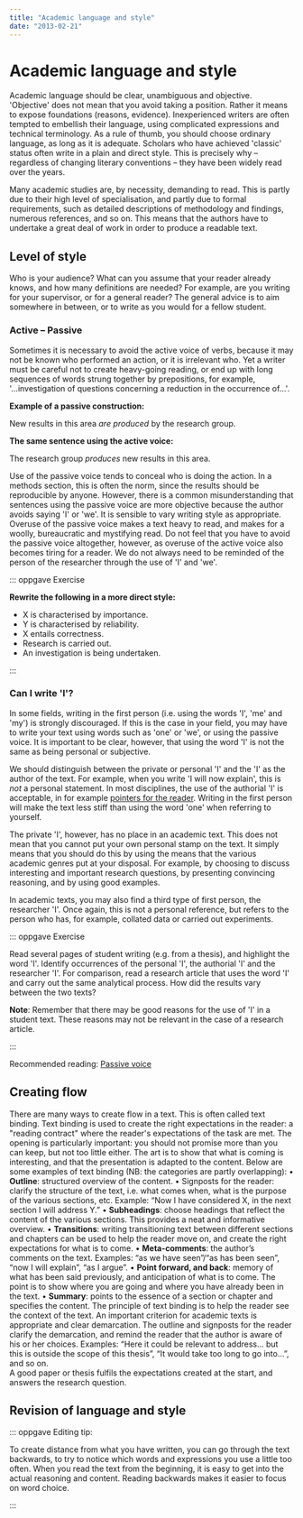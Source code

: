```yaml
---
title: "Academic language and style"
date: "2013-02-21"
---
```


# Academic language and style

Academic language should be clear, unambiguous and objective. 'Objective' does not mean that you avoid taking a position. Rather it means to expose foundations (reasons, evidence). Inexperienced writers are often tempted to embellish their language, using complicated expressions and technical terminology. As a rule of thumb, you should choose ordinary language, as long as it is adequate. Scholars who have achieved 'classic' status often write in a plain and direct style. This is precisely why – regardless of changing literary conventions – they have been widely read over the years.

Many academic studies are, by necessity, demanding to read. This is partly due to their high level of specialisation, and partly due to formal requirements, such as detailed descriptions of methodology and findings, numerous references, and so on. This means that the authors have to undertake a great deal of work in order to produce a readable text.

## Level of style

Who is your audience? What can you assume that your reader already knows, and how many definitions are needed? For example, are you writing for your supervisor, or for a general reader? The general advice is to aim somewhere in between, or to write as you would for a fellow student.

### Active – Passive

Sometimes it is necessary to avoid the active voice of verbs, because it may not be known who performed an action, or it is irrelevant who. Yet a writer must be careful not to create heavy-going reading, or end up with long sequences of words strung together by prepositions, for example, '...investigation of questions concerning a reduction in the occurrence of...'.

**Example of a passive construction:** 

New results in this area _are produced_ by the research group.

**The same sentence using the active voice:** 

The research group _produces_ new results in this area.

Use of the passive voice tends to conceal who is doing the action. In a methods section, this is often the norm, since the results should be reproducible by anyone. However, there is a common misunderstanding that sentences using the passive voice are more objective because the author avoids saying 'I' or 'we'. It is sensible to vary writing style as appropriate. Overuse of the passive voice makes a text heavy to read, and makes for a woolly, bureaucratic and mystifying read. Do not feel that you have to avoid the passive voice altogether, however, as overuse of the active voice also becomes tiring for a reader. We do not always need to be reminded of the person of the researcher through the use of 'I' and 'we'.

::: oppgave Exercise

**Rewrite the following in a more direct style:**

- X is characterised by importance.
- Y is characterised by reliability.
- X entails correctness.
- Research is carried out.
- An investigation is being undertaken.

:::

### Can I write 'I'?

In some fields, writing in the first person (i.e. using the words 'I', 'me' and 'my') is strongly discouraged. If this is the case in your field, you may have to write your text using words such as 'one' or 'we', or using the passive voice. It is important to be clear, however, that using the word 'I' is not the same as being personal or subjective.

We should distinguish between the private or personal 'I' and the 'I' as the author of the text. For example, when you write 'I will now explain', this is _not_ a personal statement. In most disciplines, the use of the authorial 'I' is acceptable, in for example [pointers for the reader](/en/writing/language-and-style.html). Writing in the first person will make the text less stiff than using the word 'one' when referring to yourself.

The private 'I', however, has no place in an academic text. This does not mean that you cannot put your own personal stamp on the text. It simply means that you should do this by using the means that the various academic genres put at your disposal. For example, by choosing to discuss interesting and important research questions, by presenting convincing reasoning, and by using good examples.

In academic texts, you may also find a third type of first person, the researcher 'I'. Once again, this is not a personal reference, but refers to the person who has, for example, collated data or carried out experiments.

::: oppgave Exercise

Read several pages of student writing (e.g. from a thesis), and highlight the word 'I'. Identify occurrences of the personal 'I', the authorial 'I' and the researcher 'I'. For comparison, read a research article that uses the word 'I' and carry out the same analytical process. How did the results vary between the two texts?

**Note**: Remember that there may be good reasons for the use of 'I' in a student text. These reasons may not be relevant in the case of a research article.

:::

Recommended reading: [Passive voice](https://writingcenter.unc.edu/handouts/passive-voice/)

## Creating flow

There are many ways to create flow in a text. This is often called text binding. Text binding is used to create the right expectations in the reader: a "reading contract" where the reader's expectations of the task are met. The opening is particularly important: you should not promise more than you can keep, but not too little either. The art is to show that what is coming is interesting, and that the presentation is adapted to the content. Below are some examples of text binding (NB: the categories are partly overlapping):
•	**Outline**: structured overview of the content.
•	Signposts for the reader: clarify the structure of the text, i.e. what comes when, what is the purpose of the various sections, etc. Example: “Now I have considered X, in the next section I will address Y.”
•	**Subheadings**: choose headings that reflect the content of the various sections. This provides a neat and informative overview.
•	**Transitions**: writing transitioning text between different sections and chapters can be used to help the reader move on, and create the right expectations for what is to come.
•	**Meta-comments**: the author’s comments on the text. Examples: “as we have seen”/“as has been seen”, “now I will explain”, “as I argue”.
•	**Point forward, and back**: memory of what has been said previously, and anticipation of what is to come. The point is to show where you are going and where you have already been in the text.
•	**Summary**: points to the essence of a section or chapter and specifies the content.
The principle of text binding is to help the reader see the context of the text. An important criterion for academic texts is appropriate and clear demarcation. The outline and signposts for the reader clarify the demarcation, and remind the reader that the author is aware of his or her choices. Examples: “Here it could be relevant to address… but this is outside the scope of this thesis”, “It would take too long to go into…”, and so on.  
A good paper or thesis fulfils the expectations created at the start, and answers the research question.


## Revision of language and style

::: oppgave Editing tip:

To create distance from what you have written, you can go through the text backwards, to try to notice which words and expressions you use a little too often. When you read the text from the beginning, it is easy to get into the actual reasoning and content. Reading backwards makes it easier to focus on word choice. 

:::
